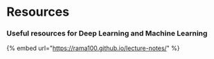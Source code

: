# Resources

### Useful resources for Deep Learning and Machine Learning

{% embed url="https://rama100.github.io/lecture-notes/" %}



